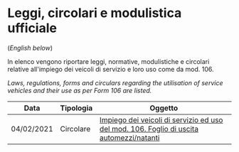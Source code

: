 # Leggi, circolari e modulistica ufficiale

(_English below_)

In elenco vengono riportare leggi, normative, modulistiche e circolari relative all'impiego dei veicoli di servizio e loro uso come da mod. 106.

_Laws, regulations, forms and circulars regarding the utilisation of service vehicles and their use as per Form 106 are listed._

| Data | Tipologia | Oggetto |
| - | - | - |
| 04/02/2021 | Circolare | [Impiego dei veicoli di servizio ed uso del mod. 106. Foglio di uscita automezzi/natanti](Impiego-dei-veicoli-di-servizio-ed-uso-del-mod.-106-.-foglio-di-uscita-automezzi-natanti.pdf) |

